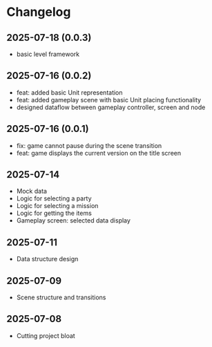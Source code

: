 # Changelog

## 2025-07-18 (0.0.3)
- basic level framework

## 2025-07-16 (0.0.2)
- feat: added basic Unit representation
- feat: added gameplay scene with basic Unit placing functionality
- designed dataflow between gameplay controller, screen and node

## 2025-07-16 (0.0.1)
- fix: game cannot pause during the scene transition
- feat: game displays the current version on the title screen

## 2025-07-14
- Mock data
- Logic for selecting a party
- Logic for selecting a mission
- Logic for getting the items
- Gameplay screen: selected data display 

## 2025-07-11
- Data structure design

## 2025-07-09
- Scene structure and transitions

## 2025-07-08
- Cutting project bloat
